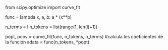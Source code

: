 from scipy.optimize import curve_fit

func = lambda x, a, b: a * (x**b)

n_terms = l
n_tokens = list(range(1, len(l)+1))

popt, pcov = curve_fit(func, n_tokens, n_terms) #calcula los coeficientes de la función
adata = func(n_tokens, *popt)
